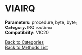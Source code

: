 # VIAIRQ

**Parameters:** procedure, byte, byte;  
**Category:** IRQ routines  
**Compatibility:** VIC20  


[Back to Categories](../categories/irq_routines.md)  
[Back to Methods List](../../SUMMARY.md)
